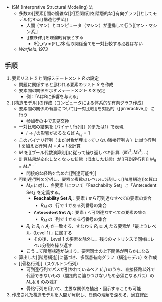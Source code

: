 -  ISM (Interpretive Structural Modeling) 法
	- 多数の[[要素]]間の複雑な[[相互関係]]を階層的な[[有向グラフ]]としてモデル化する[[構造化手法]]
		- 人間（マン）とコンピュータ（マシン）が連携して行う[[マン・マシン系]]
		- [[推移律]]を理論的背景とする
			- ${}_n\rm{P}_2$ 個の関係全てを一対比較する必要はない
	- *Warfield, 1973*

## 手順
1. 要素リスト $S$ と関係ステートメント $R$ の設定
	- 問題に関係すると思われる要素のリスト $S$ を作成
	- 要素間の関係を示すステートメント $R$ を設定
		- 例：「AはBに影響を与える」
2. [[構造モデル]]の作成（コンピュータによる体系的な有向グラフ作成）
	- 要素間の関係の有無について[[一対比較]]を対話的（[[interactive]]）に行う
		- 参加者の中で意見交換
	- 一対比較の結果を[[バイナリ行列]]（0または1）で表現
		- $i→j$ の影響があるならば $A_{i,j}=1$
	- このバイナリ行列（まだ対角が埋まっていない隣接行列 $A$ ）に単位行列 $I$ を加えた行列 $M=A+I$ を計算
	- $M$ を[[ブール代数演算則]]に従って繰り返しベキ計算（$M_*^2, M_*^3, ...$）
	- 計算結果が変化しなくなった状態（収束した状態）が[[可到達行列]] $M_R=M_*^{n-1}$
		- 間接的な経路を含めた[[到達可能性]]
	- 可到達行列を分析し、要素を複数のレベルに分割して[[階層構造]]を算出
		- $M_R$ に対し、各要素 $i$ について「Reachability Set」と「Antecedent Set」を定義する。
		    - **Reachability Set  $R_i$**：要素 $i$ から可到達なすべての要素の集合
			    - $R_M$ の $i$ 行で $1$ がある列番号の集合
		    - **Antecedent Set $A_i$**：要素 $i$ へ可到達なすべての要素の集合
			    - $R_M$ の $i$ 列で $1$ がある行番号の集合
		- $R_i$ と $R_i \cap A_i$ が一致する、すなわち $R_i\subseteq A_i$ たる要素が「最上位レベル（Level 1）」に属する
		    - その後、Level 1 の要素を除外し、残りのマトリクスで同様にレベル分割を繰り返す
		- こうして階層構造が決まり、要素同士の上下関係が明らかになる
	- 算出した[[階層構造]]に基づき、多階層有向グラフ（構造モデル）を作成
	- [[骨格行列]]（スケルトン行列）
		- 可到達行列でパスが引かれているペア $(i,j)$ のうち、直接経路以外で代替できないもの（間接的に辿りつけないため必須になるパス）の $M_R(i,j)$ のみ残す
		- 骨格行列を用いて、主要な関係を抽出・図示することも可能
3.   作成された構造モデルを人間が解釈し、問題の理解を深める、適宜修正